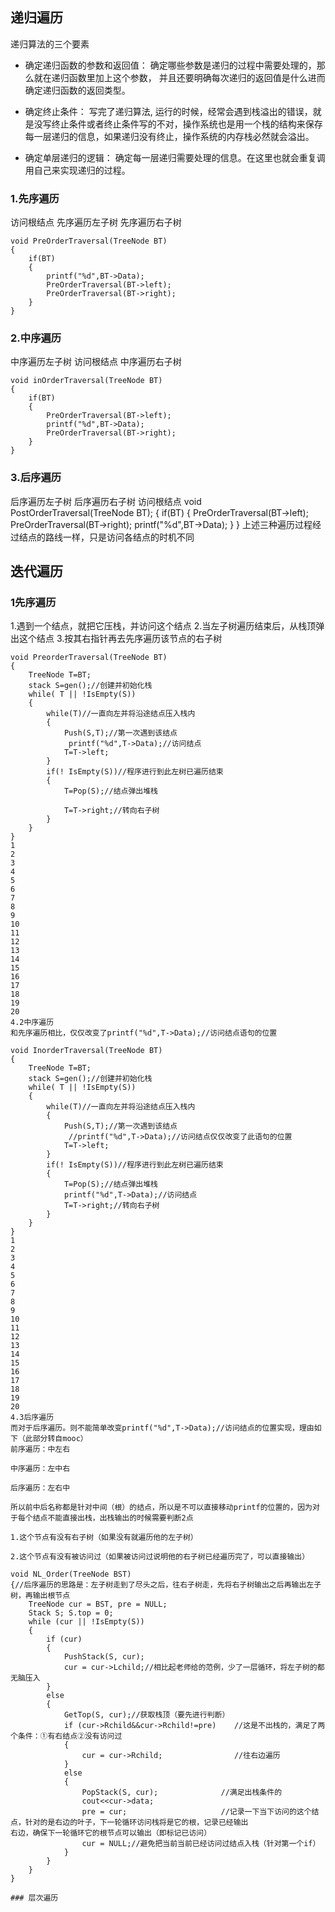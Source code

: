 ## 递归遍历

递归算法的三个要素

- 确定递归函数的参数和返回值： 确定哪些参数是递归的过程中需要处理的，那么就在递归函数里加上这个参数， 并且还要明确每次递归的返回值是什么进而确定递归函数的返回类型。

- 确定终止条件： 写完了递归算法, 运行的时候，经常会遇到栈溢出的错误，就是没写终止条件或者终止条件写的不对，操作系统也是用一个栈的结构来保存每一层递归的信息，如果递归没有终止，操作系统的内存栈必然就会溢出。

- 确定单层递归的逻辑： 确定每一层递归需要处理的信息。在这里也就会重复调用自己来实现递归的过程。

### 1.先序遍历
访问根结点
先序遍历左子树
先序遍历右子树
```
void PreOrderTraversal(TreeNode BT)
{
    if(BT)
    {
        printf("%d",BT->Data);
        PreOrderTraversal(BT->left);
        PreOrderTraversal(BT->right);
    }
}
```
### 2.中序遍历
中序遍历左子树
访问根结点
中序遍历右子树
```
void inOrderTraversal(TreeNode BT)
{
    if(BT)
    {
        PreOrderTraversal(BT->left);
        printf("%d",BT->Data);
        PreOrderTraversal(BT->right);
    }
}
```
### 3.后序遍历
后序遍历左子树
后序遍历右子树
访问根结点
void PostOrderTraversal(TreeNode BT);
{
    if(BT)
    {
        PreOrderTraversal(BT->left);
        PreOrderTraversal(BT->right);
        printf("%d",BT->Data);
    }
}
上述三种遍历过程经过结点的路线一样，只是访问各结点的时机不同



## 迭代遍历

### 1先序遍历
1.遇到一个结点，就把它压栈，并访问这个结点
2.当左子树遍历结束后，从栈顶弹出这个结点
3.按其右指针再去先序遍历该节点的右子树
```
void PreorderTraversal(TreeNode BT)
{
    TreeNode T=BT;
    stack S=gen();//创建并初始化栈
    while( T || !IsEmpty(S))
    {
        while(T)//一直向左并将沿途结点压入栈内
        {
            Push(S,T);//第一次遇到该结点
             printf("%d",T->Data);//访问结点
            T=T->left;
        }
        if(! IsEmpty(S))//程序进行到此左树已遍历结束
        {
            T=Pop(S);//结点弹出堆栈
           
            T=T->right;//转向右子树
        }     
    }
}
1
2
3
4
5
6
7
8
9
10
11
12
13
14
15
16
17
18
19
20
4.2中序遍历
和先序遍历相比，仅仅改变了printf("%d",T->Data);//访问结点语句的位置

void InorderTraversal(TreeNode BT)
{
    TreeNode T=BT;
    stack S=gen();//创建并初始化栈
    while( T || !IsEmpty(S))
    {
        while(T)//一直向左并将沿途结点压入栈内
        {
            Push(S,T);//第一次遇到该结点
             //printf("%d",T->Data);//访问结点仅仅改变了此语句的位置
            T=T->left;
        }
        if(! IsEmpty(S))//程序进行到此左树已遍历结束
        {
            T=Pop(S);//结点弹出堆栈
            printf("%d",T->Data);//访问结点 
            T=T->right;//转向右子树
        }     
    }
}
1
2
3
4
5
6
7
8
9
10
11
12
13
14
15
16
17
18
19
20
4.3后序遍历
而对于后序遍历。则不能简单改变printf("%d",T->Data);//访问结点的位置实现，理由如下（此部分转自mooc）
前序遍历：中左右

中序遍历：左中右

后序遍历：左右中

所以前中后名称都是针对中间（根）的结点，所以是不可以直接移动printf的位置的，因为对于每个结点不能直接出栈，出栈输出的时候需要判断2点

1.这个节点有没有右子树（如果没有就遍历他的左子树）

2.这个节点有没有被访问过（如果被访问过说明他的右子树已经遍历完了，可以直接输出）

void NL_Order(TreeNode BST)
{//后序遍历的思路是：左子树走到了尽头之后，往右子树走，先将右子树输出之后再输出左子树，再输出根节点
    TreeNode cur = BST, pre = NULL;
    Stack S; S.top = 0;
    while (cur || !IsEmpty(S))
    {
        if (cur)
        {
            PushStack(S, cur);
            cur = cur->Lchild;//相比起老师给的范例，少了一层循环，将左子树的都无脑压入
        }
        else
        {
            GetTop(S, cur);//获取栈顶（要先进行判断）
            if (cur->Rchild&&cur->Rchild!=pre)    //这是不出栈的，满足了两个条件：①有右结点②没有访问过
            {
                cur = cur->Rchild;                //往右边遍历
            }
            else
            {
                PopStack(S, cur);              //满足出栈条件的
                cout<<cur->data;
                pre = cur;                     //记录一下当下访问的这个结点，针对的是右边的叶子，下一轮循环访问栈将是它的根，记录已经输出                     右边，确保下一轮循环它的根节点可以输出（即标记已访问）
                cur = NULL;//避免把当前当前已经访问过结点入栈（针对第一个if）
            }
        }
    }
}

### 层次遍历